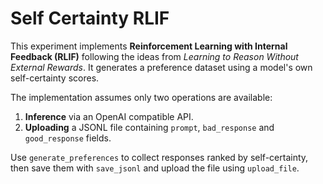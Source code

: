 # Self Certainty RLIF

This experiment implements **Reinforcement Learning with Internal Feedback (RLIF)** following the ideas from *Learning to Reason Without External Rewards*. It generates a preference dataset using a model's own self-certainty scores.

The implementation assumes only two operations are available:

1. **Inference** via an OpenAI compatible API.
2. **Uploading** a JSONL file containing `prompt`, `bad_response` and `good_response` fields.

Use `generate_preferences` to collect responses ranked by self-certainty, then save them with `save_jsonl` and upload the file using `upload_file`.
